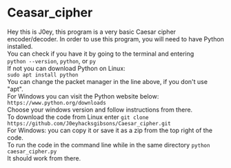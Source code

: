 # Ceasar_cipher
Hey this is J0ey, this program is a very basic Caesar cipher encoder/decoder. In order to use this program, you will need to have Python installed. <br/>
You can check if you have it by going to the terminal and entering<br/>
```python --version```, ```python```, or ```py```<br/>
If not you can download Python on Linux:<br/>
```sudo apt install python```<br/>
You can change the packet manager in the line above, if you don't use "apt".<br/>
For Windows you can visit the Python website below:<br/>
```https://www.python.org/downloads```<br/>
Choose your windows version and follow instructions from there.<br/>
To download the code from Linux enter ```git clone https://github.com/J0eyhacksgibsons/Caesar_cipher.git```<br/>
For Windows: you can copy it or save it as a zip from the top right of the code.<br/>
To run the code in the command line while in the same directory ```python caesar_cipher.py```<br/>
It should work from there.<br/>
